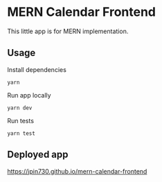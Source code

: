 # MERN Calendar Frontend

This little app is for MERN implementation.

## Usage

Install dependencies

```
yarn
```

Run app locally

```
yarn dev
```

Run tests

```
yarn test
```

## Deployed app

https://jpin730.github.io/mern-calendar-frontend
